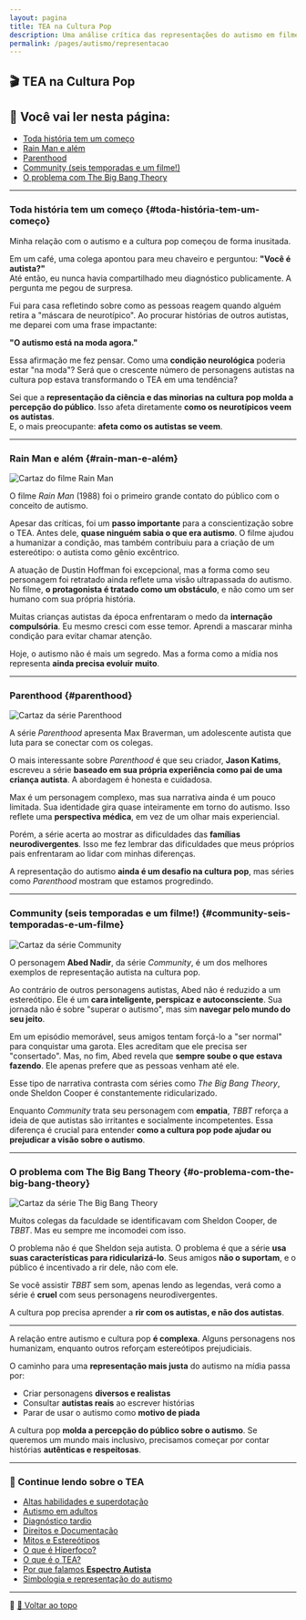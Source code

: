 ```yaml
---
layout: pagina
title: TEA na Cultura Pop
description: Uma análise crítica das representações do autismo em filmes, séries e personagens da cultura pop.
permalink: /pages/autismo/representacao
---
```


## 🎬 TEA na Cultura Pop

## 📌 Você vai ler nesta página:

- [Toda história tem um começo](#toda-história-tem-um-começo)  
- [Rain Man e além](#rain-man-e-além)  
- [Parenthood](#parenthood)  
- [Community (seis temporadas e um filme!)](#community-seis-temporadas-e-um-filme)  
- [O problema com The Big Bang Theory](#o-problema-com-the-big-bang-theory)

---

### Toda história tem um começo {#toda-história-tem-um-começo}

Minha relação com o autismo e a cultura pop começou de forma inusitada.

Em um café, uma colega apontou para meu chaveiro e perguntou: **"Você é autista?"**  
Até então, eu nunca havia compartilhado meu diagnóstico publicamente. A pergunta me pegou de surpresa.

Fui para casa refletindo sobre como as pessoas reagem quando alguém retira a "máscara de neurotípico". Ao procurar histórias de outros autistas, me deparei com uma frase impactante:

**"O autismo está na moda agora."**

Essa afirmação me fez pensar. Como uma **condição neurológica** poderia estar "na moda"? Será que o crescente número de personagens autistas na cultura pop estava transformando o TEA em uma tendência?

Sei que a **representação da ciência e das minorias na cultura pop molda a percepção do público**. Isso afeta diretamente **como os neurotípicos veem os autistas**.  
E, o mais preocupante: **afeta como os autistas se veem**.

---

### Rain Man e além {#rain-man-e-além}

![Cartaz do filme Rain Man](https://itxesco.github.io/assets/imagens/autismo/rain_man_capa.jpg)

O filme *Rain Man* (1988) foi o primeiro grande contato do público com o conceito de autismo.

Apesar das críticas, foi um **passo importante** para a conscientização sobre o TEA. Antes dele, **quase ninguém sabia o que era autismo**. O filme ajudou a humanizar a condição, mas também contribuiu para a criação de um estereótipo: o autista como gênio excêntrico.

A atuação de Dustin Hoffman foi excepcional, mas a forma como seu personagem foi retratado ainda reflete uma visão ultrapassada do autismo. No filme, **o protagonista é tratado como um obstáculo**, e não como um ser humano com sua própria história.

Muitas crianças autistas da época enfrentaram o medo da **internação compulsória**. Eu mesmo cresci com esse temor. Aprendi a mascarar minha condição para evitar chamar atenção.

Hoje, o autismo não é mais um segredo. Mas a forma como a mídia nos representa **ainda precisa evoluir muito**.

---

### Parenthood {#parenthood}

![Cartaz da série Parenthood](https://itxesco.github.io/assets/imagens/autismo/parenthood_capa.jpg)

A série *Parenthood* apresenta Max Braverman, um adolescente autista que luta para se conectar com os colegas.

O mais interessante sobre *Parenthood* é que seu criador, **Jason Katims**, escreveu a série **baseado em sua própria experiência como pai de uma criança autista**. A abordagem é honesta e cuidadosa.

Max é um personagem complexo, mas sua narrativa ainda é um pouco limitada. Sua identidade gira quase inteiramente em torno do autismo. Isso reflete uma **perspectiva médica**, em vez de um olhar mais experiencial.

Porém, a série acerta ao mostrar as dificuldades das **famílias neurodivergentes**. Isso me fez lembrar das dificuldades que meus próprios pais enfrentaram ao lidar com minhas diferenças.

A representação do autismo **ainda é um desafio na cultura pop**, mas séries como *Parenthood* mostram que estamos progredindo.

---

### Community (seis temporadas e um filme!) {#community-seis-temporadas-e-um-filme}

![Cartaz da série Community](https://itxesco.github.io/assets/imagens/autismo/Community_S1_DVD_capa.jpg)

O personagem **Abed Nadir**, da série *Community*, é um dos melhores exemplos de representação autista na cultura pop.

Ao contrário de outros personagens autistas, Abed não é reduzido a um estereótipo. Ele é um **cara inteligente, perspicaz e autoconsciente**. Sua jornada não é sobre "superar o autismo", mas sim **navegar pelo mundo do seu jeito**.

Em um episódio memorável, seus amigos tentam forçá-lo a "ser normal" para conquistar uma garota. Eles acreditam que ele precisa ser "consertado". Mas, no fim, Abed revela que **sempre soube o que estava fazendo**. Ele apenas prefere que as pessoas venham até ele.

Esse tipo de narrativa contrasta com séries como *The Big Bang Theory*, onde Sheldon Cooper é constantemente ridicularizado.

Enquanto *Community* trata seu personagem com **empatia**, *TBBT* reforça a ideia de que autistas são irritantes e socialmente incompetentes. Essa diferença é crucial para entender **como a cultura pop pode ajudar ou prejudicar a visão sobre o autismo**.

---

### O problema com The Big Bang Theory {#o-problema-com-the-big-bang-theory}

![Cartaz da série The Big Bang Theory](https://itxesco.github.io/assets/imagens/autismo/tbbt_capa.jpg)

Muitos colegas da faculdade se identificavam com Sheldon Cooper, de *TBBT*. Mas eu sempre me incomodei com isso.

O problema não é que Sheldon seja autista. O problema é que a série **usa suas características para ridicularizá-lo**. Seus amigos **não o suportam**, e o público é incentivado a rir dele, não com ele.

Se você assistir *TBBT* sem som, apenas lendo as legendas, verá como a série é **cruel** com seus personagens neurodivergentes.

A cultura pop precisa aprender a **rir com os autistas, e não dos autistas**.

---

A relação entre autismo e cultura pop **é complexa**. Alguns personagens nos humanizam, enquanto outros reforçam estereótipos prejudiciais.

O caminho para uma **representação mais justa** do autismo na mídia passa por:

- Criar personagens **diversos e realistas**  
- Consultar **autistas reais** ao escrever histórias  
- Parar de usar o autismo como **motivo de piada**

A cultura pop **molda a percepção do público sobre o autismo**. Se queremos um mundo mais inclusivo, precisamos começar por contar histórias **autênticas e respeitosas**.

---

### 🔎 Continue lendo sobre o TEA

- [Altas habilidades e superdotação](/pages/autismo/habilidades.html)  
- [Autismo em adultos](/pages/autismo/tea_adultos.html)  
- [Diagnóstico tardio](/pages/autismo/diag_tardio.html)  
- [Direitos e Documentação](/pages/autismo/direitos.html)  
- [Mitos e Estereótipos](/pages/autismo/mitos.html)  
- [O que é Hiperfoco?](/pages/autismo/index_hiperfoco.html)  
- [O que é o TEA?](/pages/autismo/tea.html)  
- [Por que falamos **Espectro Autista**](/pages/autismo/espectro.html)  
- [Simbologia e representação do autismo](/pages/autismo/simbolos.html)

---

📌 [🔼 Voltar ao topo](#🎬-tea-na-cultura-pop)
